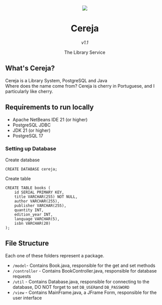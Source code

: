 <div align="center">
<br />
<img src="https://hc-cdn.hel1.your-objectstorage.com/s/v3/10dedacab6330ebbc66a11f5963741bb4e77b0cf_screenshot-rocks.png">
<h1>Cereja</h1><i>v1.1</i>
<p>The Library Service</p>
</div>

## What's Cereja?

Cereja is a Library System, PostgreSQL and Java
<br />
Where does the name come from? Cereja is cherry in Portuguese, and I particularly like cherry.

## Requirements to run locally

- Apache NetBeans IDE 21 (or higher)
- PostgreSQL JDBC
- JDK 21 (or higher)
- PostgreSQL 17

### Setting up Database

Create database
```
CREATE DATABASE cereja;
```

Create table
```
CREATE TABLE books (
    id SERIAL PRIMARY KEY,
    title VARCHAR(255) NOT NULL,
    author VARCHAR(255),
    publisher VARCHAR(255),
    quantity INT,
    edition_year INT,
    language VARCHAR(5),
    isbn VARCHAR(20)
);
```

## File Structure

Each one of these folders represent a package.

- `/model`- Contains Book.java, responsible for the get and set methods
- `/controller` - Contains BookController.java, responsible for database requests
- `/util` - Contains Database.java, responsible for connecting to the database, DO NOT forget to set `DB_USER`and `DB_PASSWORD`
- `/view` - Contains MainFrame.java, a JFrame Form, responsible for the user interface
